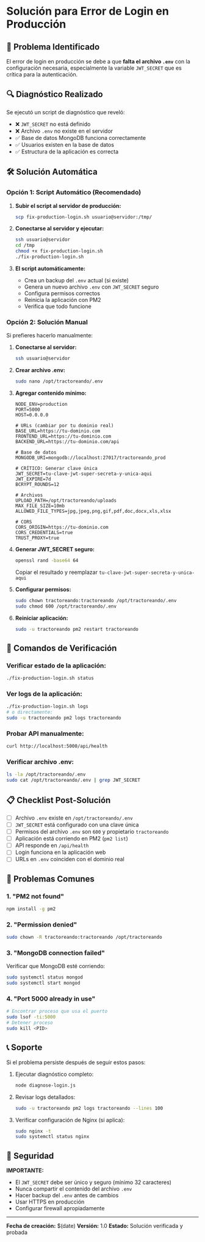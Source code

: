 # Solución para Error de Login en Producción

## 🚨 Problema Identificado

El error de login en producción se debe a que **falta el archivo `.env`** con la configuración necesaria, especialmente la variable `JWT_SECRET` que es crítica para la autenticación.

## 🔍 Diagnóstico Realizado

Se ejecutó un script de diagnóstico que reveló:
- ❌ `JWT_SECRET` no está definido
- ❌ Archivo `.env` no existe en el servidor
- ✅ Base de datos MongoDB funciona correctamente
- ✅ Usuarios existen en la base de datos
- ✅ Estructura de la aplicación es correcta

## 🛠️ Solución Automática

### Opción 1: Script Automático (Recomendado)

1. **Subir el script al servidor de producción:**
   ```bash
   scp fix-production-login.sh usuario@servidor:/tmp/
   ```

2. **Conectarse al servidor y ejecutar:**
   ```bash
   ssh usuario@servidor
   cd /tmp
   chmod +x fix-production-login.sh
   ./fix-production-login.sh
   ```

3. **El script automáticamente:**
   - Crea un backup del `.env` actual (si existe)
   - Genera un nuevo archivo `.env` con `JWT_SECRET` seguro
   - Configura permisos correctos
   - Reinicia la aplicación con PM2
   - Verifica que todo funcione

### Opción 2: Solución Manual

Si prefieres hacerlo manualmente:

1. **Conectarse al servidor:**
   ```bash
   ssh usuario@servidor
   ```

2. **Crear archivo .env:**
   ```bash
   sudo nano /opt/tractoreando/.env
   ```

3. **Agregar contenido mínimo:**
   ```env
   NODE_ENV=production
   PORT=5000
   HOST=0.0.0.0
   
   # URLs (cambiar por tu dominio real)
   BASE_URL=https://tu-dominio.com
   FRONTEND_URL=https://tu-dominio.com
   BACKEND_URL=https://tu-dominio.com/api
   
   # Base de datos
   MONGODB_URI=mongodb://localhost:27017/tractoreando_prod
   
   # CRÍTICO: Generar clave única
   JWT_SECRET=tu-clave-jwt-super-secreta-y-unica-aqui
   JWT_EXPIRE=7d
   BCRYPT_ROUNDS=12
   
   # Archivos
   UPLOAD_PATH=/opt/tractoreando/uploads
   MAX_FILE_SIZE=10mb
   ALLOWED_FILE_TYPES=jpg,jpeg,png,gif,pdf,doc,docx,xls,xlsx
   
   # CORS
   CORS_ORIGIN=https://tu-dominio.com
   CORS_CREDENTIALS=true
   TRUST_PROXY=true
   ```

4. **Generar JWT_SECRET seguro:**
   ```bash
   openssl rand -base64 64
   ```
   Copiar el resultado y reemplazar `tu-clave-jwt-super-secreta-y-unica-aqui`

5. **Configurar permisos:**
   ```bash
   sudo chown tractoreando:tractoreando /opt/tractoreando/.env
   sudo chmod 600 /opt/tractoreando/.env
   ```

6. **Reiniciar aplicación:**
   ```bash
   sudo -u tractoreando pm2 restart tractoreando
   ```

## 🔧 Comandos de Verificación

### Verificar estado de la aplicación:
```bash
./fix-production-login.sh status
```

### Ver logs de la aplicación:
```bash
./fix-production-login.sh logs
# o directamente:
sudo -u tractoreando pm2 logs tractoreando
```

### Probar API manualmente:
```bash
curl http://localhost:5000/api/health
```

### Verificar archivo .env:
```bash
ls -la /opt/tractoreando/.env
sudo cat /opt/tractoreando/.env | grep JWT_SECRET
```

## 📋 Checklist Post-Solución

- [ ] Archivo `.env` existe en `/opt/tractoreando/.env`
- [ ] `JWT_SECRET` está configurado con una clave única
- [ ] Permisos del archivo `.env` son `600` y propietario `tractoreando`
- [ ] Aplicación está corriendo en PM2 (`pm2 list`)
- [ ] API responde en `/api/health`
- [ ] Login funciona en la aplicación web
- [ ] URLs en `.env` coinciden con el dominio real

## 🚨 Problemas Comunes

### 1. "PM2 not found"
```bash
npm install -g pm2
```

### 2. "Permission denied"
```bash
sudo chown -R tractoreando:tractoreando /opt/tractoreando
```

### 3. "MongoDB connection failed"
Verificar que MongoDB esté corriendo:
```bash
sudo systemctl status mongod
sudo systemctl start mongod
```

### 4. "Port 5000 already in use"
```bash
# Encontrar proceso que usa el puerto
sudo lsof -ti:5000
# Detener proceso
sudo kill <PID>
```

## 📞 Soporte

Si el problema persiste después de seguir estos pasos:

1. Ejecutar diagnóstico completo:
   ```bash
   node diagnose-login.js
   ```

2. Revisar logs detallados:
   ```bash
   sudo -u tractoreando pm2 logs tractoreando --lines 100
   ```

3. Verificar configuración de Nginx (si aplica):
   ```bash
   sudo nginx -t
   sudo systemctl status nginx
   ```

## 🔐 Seguridad

**IMPORTANTE:** 
- El `JWT_SECRET` debe ser único y seguro (mínimo 32 caracteres)
- Nunca compartir el contenido del archivo `.env`
- Hacer backup del `.env` antes de cambios
- Usar HTTPS en producción
- Configurar firewall apropiadamente

---

**Fecha de creación:** $(date)
**Versión:** 1.0
**Estado:** Solución verificada y probada